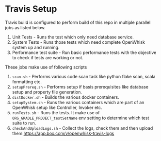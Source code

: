 <!--
#
# Licensed to the Apache Software Foundation (ASF) under one or more contributor
# license agreements.  See the NOTICE file distributed with this work for additional
# information regarding copyright ownership.  The ASF licenses this file to you
# under the Apache License, Version 2.0 (the # "License"); you may not use this
# file except in compliance with the License.  You may obtain a copy of the License
# at:
#
# http://www.apache.org/licenses/LICENSE-2.0
#
# Unless required by applicable law or agreed to in writing, software distributed
# under the License is distributed on an "AS IS" BASIS, WITHOUT WARRANTIES OR
# CONDITIONS OF ANY KIND, either express or implied.  See the License for the
# specific language governing permissions and limitations under the License.
#
-->

# Travis Setup

Travis build is configured to perform build of this repo in multiple parallel jobs as listed below.

1. Unit Tests - Runs the test which only need database service.
2. System Tests - Runs those tests which need complete OpenWhisk system up and running.
3. Performance test suite - Run basic performance tests with the objective to check if tests are working or not.

These jobs make use of following scripts

1. `scan.sh` - Performs various code scan task like python flake scan, scala formatting etc.
2. `setupPrereq.sh` - Performs setup if basis prerequisites like database setup and property file generation.
3. `distDocker.sh` - Builds the various docker containers.
4. `setupSystem.sh` - Runs the various containers which are part of an OpenWhisk setup like Controller, Invoker etc.
5. `runTests.sh` - Runs the tests. It make use of `ORG_GRADLE_PROJECT_testSetName` env setting to determine which test
   suite to run.
6. `checkAndUploadLogs.sh` -  Collect the logs, check them and then upload them https://app.box.com/v/openwhisk-travis-logs
